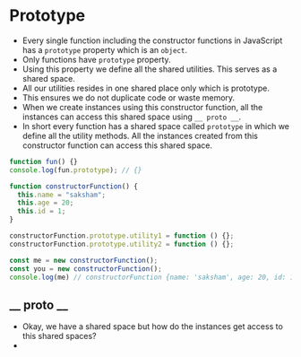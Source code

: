 
# Prototype

- Every single function including the constructor functions in JavaScript has a `prototype` property which is an `object`.
- Only functions have `prototype` property.
- Using this property we define all the shared utilities. This serves as a shared space.
- All our utilities resides in one shared place only which is prototype.
- This ensures we do not duplicate code or waste memory.
- When we create instances using this constructor function, all the instances can access this shared space using `__ proto __`.
- In short every function has a shared space called `prototype` in which we define all the utility methods. All the instances created from this constructor function can access this shared space.

``` javascript
function fun() {}
console.log(fun.prototype); // {}

function constructorFunction() {
  this.name = "saksham";
  this.age = 20;
  this.id = 1;
}

constructorFunction.prototype.utility1 = function () {};
constructorFunction.prototype.utility2 = function () {};

const me = new constructorFunction();
const you = new constructorFunction();
console.log(me) // constructorFunction {name: 'saksham', age: 20, id: 1}
```

## __ proto __

- Okay, we have a shared space but how do the instances get access to this shared spaces?
- 
